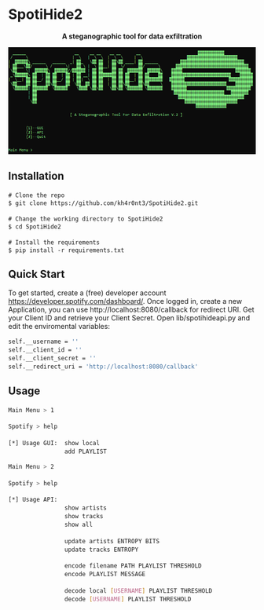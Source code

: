 # SpotiHide2

<p align="center">
<b>A steganographic tool for data exfiltration</b>
</p>

<p align="center">
<img src="./images/SpotiHide2.PNG"/>
</p>

## Installation
```console
# Clone the repo
$ git clone https://github.com/kh4r0nt3/SpotiHide2.git

# Change the working directory to SpotiHide2
$ cd SpotiHide2

# Install the requirements
$ pip install -r requirements.txt
```

## Quick Start

To get started, create a (free) developer account https://developer.spotify.com/dashboard/. Once logged in, create a new Application, you can use http://localhost:8080/callback for redirect URI. Get your Client ID and retrieve your Client Secret. Open lib/spotihideapi.py and edit the enviromental variables:

```bash
self.__username = ''
self.__client_id = ''
self.__client_secret = '' 
self.__redirect_uri = 'http://localhost:8080/callback'
```

## Usage
```bash
Main Menu > 1

Spotify > help

[*] Usage GUI:  show local
                add PLAYLIST
```

```bash
Main Menu > 2

Spotify > help

[*] Usage API:
                show artists
                show tracks
                show all

                update artists ENTROPY BITS
                update tracks ENTROPY

                encode filename PATH PLAYLIST THRESHOLD
                encode PLAYLIST MESSAGE

                decode local [USERNAME] PLAYLIST THRESHOLD
                decode [USERNAME] PLAYLIST THRESHOLD
```
